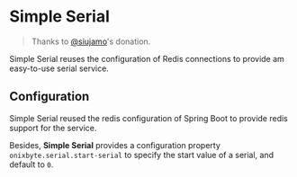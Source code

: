 # Simple Serial

> Thanks to [@siujamo](https://github.com/siujamo)'s donation.

Simple Serial reuses the configuration of Redis connections to provide am easy-to-use serial
service.

## Configuration

Simple Serial reused the redis configuration of Spring Boot to provide redis support for the
service.

Besides, **Simple Serial** provides a configuration property `onixbyte.serial.start-serial` to
specify the start value of a serial, and default to `0`.